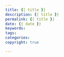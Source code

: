 ```yaml
---
title: {{ title }}
description: {{ title }}
permalink: {{ title }}
date: {{ date }}
keywords:
tags:
categories:
copyright: true

---
```

